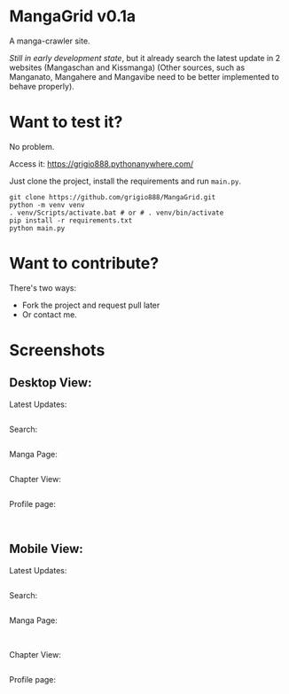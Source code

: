 # **MangaGrid v0.1a**
A manga-crawler site.

*Still in early development state*, but it already search the latest update in 2 websites (Mangaschan and Kissmanga) (Other sources, such as Manganato, Mangahere and Mangavibe need to be better implemented to behave properly).

# Want to test it?
No problem.

Access it:
https://grigio888.pythonanywhere.com/

Just clone the project, install the requirements and run ```main.py```.

```
git clone https://github.com/grigio888/MangaGrid.git
python -m venv venv
. venv/Scripts/activate.bat # or # . venv/bin/activate
pip install -r requirements.txt
python main.py
```

# Want to contribute?

There's two ways:
- Fork the project and request pull later
- Or contact me.

# Screenshots

<h2>Desktop View:</h2>
<p>Latest Updates:</p>
<img src="https://user-images.githubusercontent.com/57846373/180482688-7be66aa7-749e-4bae-b210-d3f5cf8a8436.png" alt="">
<p>Search:</p>
<img src="https://user-images.githubusercontent.com/57846373/180482922-5d7a5d79-ba25-4e15-a3ef-a3a8d00a6dc9.png" alt="">
<p>Manga Page:</p>
<img src="https://user-images.githubusercontent.com/57846373/180483746-02d583ad-b6a1-4fe6-8d26-27622d6a3c29.png" alt="">
<p>Chapter View:</p>
<img src="https://user-images.githubusercontent.com/57846373/180483915-d09e80f7-595d-4273-acf5-28f9a6b6d7c1.png" alt="">
<p>Profile page:</p>
<img src="https://user-images.githubusercontent.com/57846373/180485171-9e16b7d0-1fbd-47ae-92ca-67faeea7dfb9.png" alt="">
<img src="https://user-images.githubusercontent.com/57846373/180485010-375fb634-83fc-456e-8f15-20b1847d973b.png" alt="">
<img src="https://user-images.githubusercontent.com/57846373/180484850-36155ab0-be39-4d0e-85d6-f1ee08e83319.png" alt="">


<h2>Mobile View:</h2>
<p>Latest Updates:</p>
<img src="https://user-images.githubusercontent.com/57846373/180483227-edd686d8-1146-4965-b7d1-ba483b4489bc.png" alt="">
<p>Search:</p>
<img src="https://user-images.githubusercontent.com/57846373/180483089-277e8303-6d33-4f90-a16b-e859a9920c70.png" alt="">
<p>Manga Page:</p>
<img src="https://user-images.githubusercontent.com/57846373/180483433-087c5fbf-2cdf-4875-ab41-d3a24028ffe1.png" alt="">
<img src="https://user-images.githubusercontent.com/57846373/180483612-7427fad4-512a-4361-8c8d-e6a199e68307.png" alt="">
<p>Chapter View:</p>
<img src="https://user-images.githubusercontent.com/57846373/180484049-09c5339b-9ff2-4b74-b478-2a988c4f0465.png" alt="">
<p>Profile page:</p>
<img src="https://user-images.githubusercontent.com/57846373/180484255-82ebf27a-6935-46cd-8796-93e871c0bab7.png" alt="">
<img src="https://user-images.githubusercontent.com/57846373/180484439-aeb256fd-14e3-40ea-8449-e8d241a7679e.png" alt="">
<img src="https://user-images.githubusercontent.com/57846373/180484652-ddd76b1c-e3a8-4e87-9669-dcd701a29601.png" alt="">
